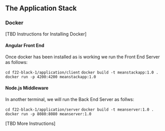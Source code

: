 ## The Application Stack

### Docker

[TBD Instructions for Installing Docker]

#### Angular Front End
Once docker has been installed as is working we run the Front End Server as follows:

`cd f22-black-1/application/client`
`docker build -t meanstackapp:1.0 .`
`docker run -p 4200:4200 meanstackapp:1.0`

#### Node.js Middleware

In another terminal, we will run the Back End Server as follws:

`cd f22-black-1/application/server`
`docker build -t meanserver:1.0 .`
`docker run -p 8080:8080 meanserver:1.0`


[TBD More Instructions]
